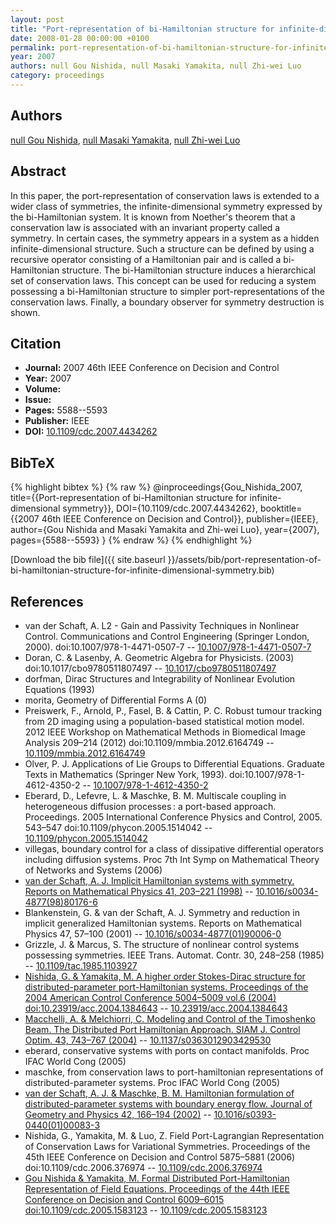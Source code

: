 ```yaml
---
layout: post
title: "Port-representation of bi-Hamiltonian structure for infinite-dimensional symmetry"
date: 2008-01-28 00:00:00 +0100
permalink: port-representation-of-bi-hamiltonian-structure-for-infinite-dimensional-symmetry
year: 2007
authors: null Gou Nishida, null Masaki Yamakita, null Zhi-wei Luo
category: proceedings
---
```

 
## Authors
[null Gou Nishida](authors/gou-nishida), [null Masaki Yamakita](authors/masaki-yamakita), [null Zhi-wei Luo](authors/zhi-wei-luo)
 
## Abstract
In this paper, the port-representation of conservation laws is extended to a wider class of symmetries, the infinite-dimensional symmetry expressed by the bi-Hamiltonian system. It is known from Noether's theorem that a conservation law is associated with an invariant property called a symmetry. In certain cases, the symmetry appears in a system as a hidden infinite-dimensional structure. Such a structure can be defined by using a recursive operator consisting of a Hamiltonian pair and is called a bi-Hamiltonian structure. The bi-Hamiltonian structure induces a hierarchical set of conservation laws. This concept can be used for reducing a system possessing a bi-Hamiltonian structure to simpler port-representations of the conservation laws. Finally, a boundary observer for symmetry destruction is shown.
 
## Citation
- **Journal:** 2007 46th IEEE Conference on Decision and Control
- **Year:** 2007
- **Volume:** 
- **Issue:** 
- **Pages:** 5588--5593
- **Publisher:** IEEE
- **DOI:** [10.1109/cdc.2007.4434262](https://doi.org/10.1109/cdc.2007.4434262)
 
## BibTeX
{% highlight bibtex %}
{% raw %}
@inproceedings{Gou_Nishida_2007,
  title={{Port-representation of bi-Hamiltonian structure for infinite-dimensional symmetry}},
  DOI={10.1109/cdc.2007.4434262},
  booktitle={{2007 46th IEEE Conference on Decision and Control}},
  publisher={IEEE},
  author={Gou Nishida and Masaki Yamakita and Zhi-wei Luo},
  year={2007},
  pages={5588--5593}
}
{% endraw %}
{% endhighlight %}
 
[Download the bib file]({{ site.baseurl }}/assets/bib/port-representation-of-bi-hamiltonian-structure-for-infinite-dimensional-symmetry.bib)
 
## References
- van der Schaft, A. L2 - Gain and Passivity Techniques in Nonlinear Control. Communications and Control Engineering (Springer London, 2000). doi:10.1007/978-1-4471-0507-7 -- [10.1007/978-1-4471-0507-7](https://doi.org/10.1007/978-1-4471-0507-7)
- Doran, C. & Lasenby, A. Geometric Algebra for Physicists. (2003) doi:10.1017/cbo9780511807497 -- [10.1017/cbo9780511807497](https://doi.org/10.1017/cbo9780511807497)
- dorfman, Dirac Structures and Integrability of Nonlinear Evolution Equations (1993)
- morita, Geometry of Differential Forms A (0)
- Preiswerk, F., Arnold, P., Fasel, B. & Cattin, P. C. Robust tumour tracking from 2D imaging using a population-based statistical motion model. 2012 IEEE Workshop on Mathematical Methods in Biomedical Image Analysis 209–214 (2012) doi:10.1109/mmbia.2012.6164749 -- [10.1109/mmbia.2012.6164749](https://doi.org/10.1109/mmbia.2012.6164749)
- Olver, P. J. Applications of Lie Groups to Differential Equations. Graduate Texts in Mathematics (Springer New York, 1993). doi:10.1007/978-1-4612-4350-2 -- [10.1007/978-1-4612-4350-2](https://doi.org/10.1007/978-1-4612-4350-2)
- Eberard, D., Lefevre, L. & Maschke, B. M. Multiscale coupling in heterogeneous diffusion processes : a port-based approach. Proceedings. 2005 International Conference Physics and Control, 2005. 543–547 doi:10.1109/phycon.2005.1514042 -- [10.1109/phycon.2005.1514042](https://doi.org/10.1109/phycon.2005.1514042)
- villegas, boundary control for a class of dissipative differential operators including diffusion systems. Proc 7th Int Symp on Mathematical Theory of Networks and Systems (2006)
- [van der Schaft, A. J. Implicit Hamiltonian systems with symmetry. Reports on Mathematical Physics 41, 203–221 (1998)](implicit-hamiltonian-systems-with-symmetry) -- [10.1016/s0034-4877(98)80176-6](https://doi.org/10.1016/s0034-4877(98)80176-6)
- Blankenstein, G. & van der Schaft, A. J. Symmetry and reduction in implicit generalized Hamiltonian systems. Reports on Mathematical Physics 47, 57–100 (2001) -- [10.1016/s0034-4877(01)90006-0](https://doi.org/10.1016/s0034-4877(01)90006-0)
- Grizzle, J. & Marcus, S. The structure of nonlinear control systems possessing symmetries. IEEE Trans. Automat. Contr. 30, 248–258 (1985) -- [10.1109/tac.1985.1103927](https://doi.org/10.1109/tac.1985.1103927)
- [Nishida, G. & Yamakita, M. A higher order Stokes-Dirac structure for distributed-parameter port-Hamiltonian systems. Proceedings of the 2004 American Control Conference 5004–5009 vol.6 (2004) doi:10.23919/acc.2004.1384643](a-higher-order-stokes-dirac-structure-for-distributed-parameter-port-hamiltonian-systems) -- [10.23919/acc.2004.1384643](https://doi.org/10.23919/acc.2004.1384643)
- [Macchelli, A. & Melchiorri, C. Modeling and Control of the Timoshenko Beam. The Distributed Port Hamiltonian Approach. SIAM J. Control Optim. 43, 743–767 (2004)](modeling-and-control-of-the-timoshenko-beam-the-distributed-port-hamiltonian-approach) -- [10.1137/s0363012903429530](https://doi.org/10.1137/s0363012903429530)
- eberard, conservative systems with ports on contact manifolds. Proc IFAC World Cong (2005)
- maschke, from conservation laws to port-hamiltonian representations of distributed-parameter systems. Proc IFAC World Cong (2005)
- [van der Schaft, A. J. & Maschke, B. M. Hamiltonian formulation of distributed-parameter systems with boundary energy flow. Journal of Geometry and Physics 42, 166–194 (2002)](hamiltonian-formulation-of-distributed-parameter-systems-with-boundary-energy-flow) -- [10.1016/s0393-0440(01)00083-3](https://doi.org/10.1016/s0393-0440(01)00083-3)
- Nishida, G., Yamakita, M. & Luo, Z. Field Port-Lagrangian Representation of Conservation Laws for Variational Symmetries. Proceedings of the 45th IEEE Conference on Decision and Control 5875–5881 (2006) doi:10.1109/cdc.2006.376974 -- [10.1109/cdc.2006.376974](https://doi.org/10.1109/cdc.2006.376974)
- [Gou Nishida & Yamakita, M. Formal Distributed Port-Hamiltonian Representation of Field Equations. Proceedings of the 44th IEEE Conference on Decision and Control 6009–6015 doi:10.1109/cdc.2005.1583123](formal-distributed-port-hamiltonian-representation-of-field-equations) -- [10.1109/cdc.2005.1583123](https://doi.org/10.1109/cdc.2005.1583123)

